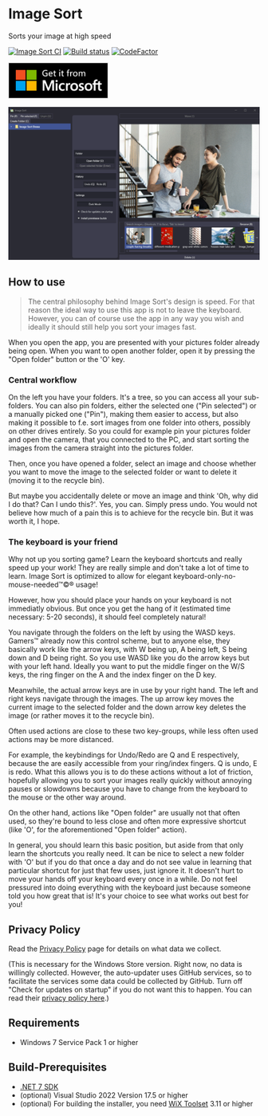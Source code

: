 # Image Sort 
Sorts your image at high speed

[![Image Sort CI](https://github.com/Lolle2000la/Image-Sort/actions/workflows/master.yml/badge.svg)](https://github.com/Lolle2000la/Image-Sort/actions/workflows/master.yml)
[![Build status](https://ci.appveyor.com/api/projects/status/i72q6f479ah9d4vw/branch/master?svg=true)](https://ci.appveyor.com/project/Lolle2000la/image-sort/branch/master)
[![CodeFactor](https://www.codefactor.io/repository/github/lolle2000la/image-sort/badge)](https://www.codefactor.io/repository/github/lolle2000la/image-sort)

<a href='//www.microsoft.com/store/apps/9PGDK9WN8HG6?ocid=badge'><img src='/docs/English_get-it-from-MS_InvariantCulture_Default.png' alt='Get it from Microsoft Store' width="200"/></a>

![Screenshot taken from the user interface of Image Sort](./Image-Sort-Screenshot.gif)

## How to use

> The central philosophy behind Image Sort's design is speed. For that reason the ideal way to use this app is not to
leave the keyboard. However, you can of course use the app in any way you wish and ideally it should still help you 
sort your images fast.

When you open the app, you are presented with your pictures folder already being open. When you want to open another
folder, open it by pressing the "Open folder" button or the 'O' key.

### Central workflow

On the left you have your folders. It's a tree, so you can access all your sub-folders. You can also pin folders,
either the selected one ("Pin selected") or a manually picked one  ("Pin"), making them easier to access, but also
making it possible to f.e. sort images from one folder into others, possibly on other drives entirely. So you could for example pin your pictures folder and open the camera, that you connected to the PC, and start sorting the images from the camera straight into the pictures folder. 

Then, once you have opened a folder, select an image and choose whether you want to move the image to the selected folder or want to delete it (moving it to the recycle bin).

But maybe you accidentally delete or move an image and think 'Oh, why did I do that? Can I undo this?'. Yes, you can.
Simply press undo. You would not believe how much of a pain this is to achieve for the recycle bin. But it was worth it,
I hope.

### The keyboard is your friend

Why not up you sorting game? Learn the keyboard shortcuts and really speed up your work! They are really simple and don't take a lot of time to learn. Image Sort is optimized to allow for elegant keyboard-only-no-mouse-needed™©® usage!

However, how you should place your hands on your keyboard is not immediatly obvious. But once you get the hang of it (estimated time necessary: 5-20 seconds), it should feel completely natural!

You navigate through the folders on the left by using the WASD keys. Gamers™ already now this control scheme, but to anyone else,
they basically work like the arrow keys, with W being up, A being left, S being down and D being right. So you use WASD
like you do the arrow keys but with your left hand. Ideally you want to put the middle finger on the W/S keys, the
ring finger on the A and the index finger on the D key.

Meanwhile, the actual arrow keys are in use by your right hand. The left and right keys navigate through the images.
The up arrow key moves the current image to the selected folder and the down arrow key deletes the image (or rather moves it to the recycle bin).

Often used actions are close to these two key-groups, while less often used actions may be more distanced.

For example, the keybindings for Undo/Redo are Q and E respectively, because the are easily accessible from your ring/index fingers. Q is undo, E is redo. What this allows you is to do these actions without a lot of friction, hopefully
allowing you to sort your images really quickly without annoying pauses or slowdowns because you have to change from
the keyboard to the mouse or the other way around.

On the other hand, actions like "Open folder" are usually not that often used, so they're bound to less close and often more expressive shortcut (like 'O', for the aforementioned "Open folder" action).

In general, you should learn this basic position, but aside from that only learn the shortcuts you really need. It can
be nice to select a new folder with 'O' but if you do that once a day and do not see value in learning that particular
shortcut for just that few uses, just ignore it. It doesn't hurt to move your hands off your keyboard every once in a
while. Do not feel pressured into doing everything with the keyboard just because someone told you how great that is!
It's your choice to see what works out best for you!

## Privacy Policy
Read the [Privacy Policy](https://imagesort.org/privacy_policy.html) page for details on what data we collect. 

(This is necessary for the Windows Store version. Right now, no data is willingly collected. However, the auto-updater uses GitHub services, so to facilitate the services some data could be collected by GitHub. Turn off "Check for updates on startup" if you do not want this to happen. You can read their [privacy policy here](https://help.github.com/en/github/site-policy/github-privacy-statement).)

## Requirements
* Windows 7 Service Pack 1 or higher

## Build-Prerequisites
* [.NET 7 SDK](https://dotnet.microsoft.com/download/dotnet/7.0)
* (optional) Visual Studio 2022 Version 17.5 or higher
* (optional) For building the installer, you need [WiX Toolset](https://wixtoolset.org/) 3.11 or higher
